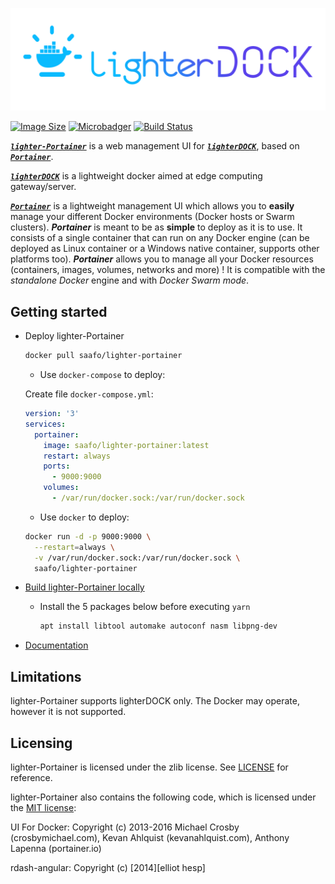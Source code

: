 <p align="center">
  <img title="lightDOCK" src='https://github.com/saafo/lighter-portainer/blob/develop/assets/images/logo_alt.png?raw=true' />
</p>

[![Image Size](https://img.shields.io/docker/image-size/saafo/lighter-portainer)](https://hub.docker.com/r/saafo/lighter-portainer)
[![Microbadger](https://img.shields.io/microbadger/layers/saafo/lighter-portainer)](http://microbadger.com/images/saafo/lighter-portainer)
[![Build Status](https://img.shields.io/docker/cloud/automated/saafo/lighter-portainer?color=deepgreen&logo=docker)](https://hub.docker.com/r/saafo/lighter-portainer/builds)

[**_`lighter-Portainer`_**](https://github.com/Saafo/lighter-portainer) is a web management UI for [**_`lighterDOCK`_**](https://github.com/Constantine3/lighterDOCK/tree/lighterDOCK), based on [**_`Portainer`_**](https://github.com/portainer/portainer).

[**_`lighterDOCK`_**](https://github.com/Constantine3/lighterDOCK/tree/lighterDOCK) is a lightweight docker aimed at edge computing gateway/server.

[**_`Portainer`_**](https://github.com/portainer/portainer) is a lightweight management UI which allows you to **easily** manage your different Docker environments (Docker hosts or Swarm clusters).
**_Portainer_** is meant to be as **simple** to deploy as it is to use. It consists of a single container that can run on any Docker engine (can be deployed as Linux container or a Windows native container, supports other platforms too).
**_Portainer_** allows you to manage all your Docker resources (containers, images, volumes, networks and more) ! It is compatible with the _standalone Docker_ engine and with _Docker Swarm mode_.

## Getting started

- Deploy lighter-Portainer

  ```bash
  docker pull saafo/lighter-portainer
  ```

  * Use `docker-compose` to deploy:
  
  Create file `docker-compose.yml`:

  ```yaml
  version: '3'
  services:
    portainer:
      image: saafo/lighter-portainer:latest
      restart: always
      ports:
        - 9000:9000
      volumes:
        - /var/run/docker.sock:/var/run/docker.sock
  ```

  * Use `docker` to deploy:

  ```bash
  docker run -d -p 9000:9000 \
    --restart=always \
    -v /var/run/docker.sock:/var/run/docker.sock \
    saafo/lighter-portainer
  ```

- [Build lighter-Portainer locally](https://www.portainer.io/documentation/how-to-contribute/)
  - Install the 5 packages below before executing `yarn`
      ```bash
      apt install libtool automake autoconf nasm libpng-dev
      ```
- [Documentation](https://www.portainer.io/documentation/)

## Limitations

lighter-Portainer supports lighterDOCK only. The Docker may operate, however it is not supported.

## Licensing

lighter-Portainer is licensed under the zlib license. See [LICENSE](./LICENSE) for reference.

lighter-Portainer also contains the following code, which is licensed under the [MIT license](https://opensource.org/licenses/MIT):

UI For Docker: Copyright (c) 2013-2016 Michael Crosby (crosbymichael.com), Kevan Ahlquist (kevanahlquist.com), Anthony Lapenna (portainer.io)

rdash-angular: Copyright (c) [2014][elliot hesp]
